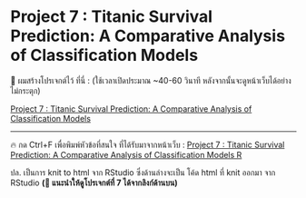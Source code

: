 # Project 7 : Titanic Survival Prediction: A Comparative Analysis of Classification Models

📍 ผมสร้างโปรเจกต์ไว้ ที่นี่ : (ใช้เวลาเปิดประมาณ ~40-60 วินาที หลังจากนั้นจะดูหน้าเว็บได้อย่างไม่กระตุก)

[Project 7 : Titanic Survival Prediction: A Comparative Analysis of Classification Models](https://phubordin.github.io/My-Portfolio-Website/P07-Titanic-Survival-Prediction-A-Comparative-Analysis-of-Classification-Models.html)  

--------------------------------------------------------------------------------------------------------------------------------------------------

🔥 กด Ctrl+F เพื่อพิมพ์หัวข้อที่สนใจ ที่ได้รับมาจากหน้าเว็บ :
[Project 7 : Titanic Survival Prediction: A Comparative Analysis of Classification Models R](https://phubordin.github.io/My-Portfolio-Website/project_titanic_glm_dsb10.html)

ปล. เป็นการ knit to html จาก RStudio ซึ่งด้านล่างจะเป็น โค้ด html ที่ knit ออกมา จาก RStudio **(📌 แนะนำให้ดูโปรเจกต์ที่ 7 ได้จากลิงก์ด้านบน)**
